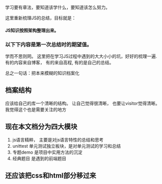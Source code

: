 学习要有章法，要知道该学什么，要知道该怎么努力。

这里重新梳理JS的总结，目标就是：
#### JS知识按照架构整理出来。

### 以下下内容是第一次总结时的期望值。
学而不思则罔。
这里把在学习JS过程中遇到的大大小小的坑，好好的梳理一遍.
有的内容来自博客，
有的来自高程,
有的是自己的总结。

总之一句话：把本来模糊的知识档案化

## 档案结构
应该给自己的库一个清晰的结构。
让自己觉得很清晰，
也要让visitor觉得清晰。
我觉得这个也是需要关注的地方

## 现在本文档分为四大模块

1. js语言精粹， 主要是对js语言特性的总结和思考
2. unittest 单元测试独立板块，是对单元测试的学习和总结
3. 专题demo 是项目中实用方法的沉淀
4. 经典题目 是遇到的前端题目

## 还应该把css和html部分移过来

